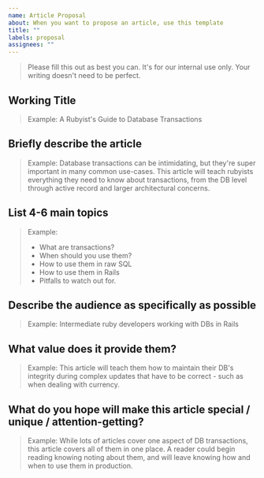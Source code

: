```yaml
---
name: Article Proposal
about: When you want to propose an article, use this template
title: ""
labels: proposal
assignees: ""
---
```


> Please fill this out as best you can. It's for our internal use only. Your writing doesn't need to be perfect.

## Working Title

> Example:
> A Rubyist's Guide to Database Transactions

## Briefly describe the article

> Example:
> Database transactions can be intimidating, but they're super important in many common use-cases. This article will teach rubyists everything they need to know about transactions, from the DB level through active record and larger architectural concerns.

## List 4-6 main topics

> Example:
>
> - What are transactions?
> - When should you use them?
> - How to use them in raw SQL
> - How to use them in Rails
> - Pitfalls to watch out for.

## Describe the audience as specifically as possible

> Example:
> Intermediate ruby developers working with DBs in Rails

## What value does it provide them?

> Example:
> This article will teach them how to maintain their DB's integrity during complex updates that have to be correct - such as when dealing with currency.

## What do you hope will make this article special / unique / attention-getting?

> Example:
> While lots of articles cover one aspect of DB transactions, this article covers all of them in one place. A reader could begin reading knowing noting about them, and will leave knowing how and when to use them in production.
